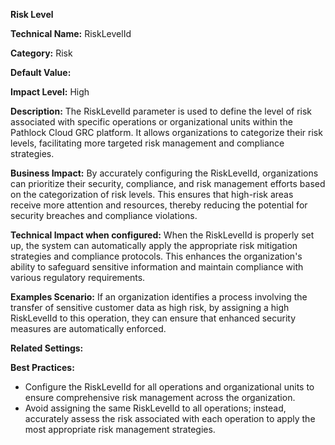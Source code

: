 **Risk Level**

**Technical Name:** RiskLevelId

**Category:** Risk

**Default Value:**

**Impact Level:** High

**Description:**
The RiskLevelId parameter is used to define the level of risk associated with specific operations or organizational units within the Pathlock Cloud GRC platform. It allows organizations to categorize their risk levels, facilitating more targeted risk management and compliance strategies.

**Business Impact:**
By accurately configuring the RiskLevelId, organizations can prioritize their security, compliance, and risk management efforts based on the categorization of risk levels. This ensures that high-risk areas receive more attention and resources, thereby reducing the potential for security breaches and compliance violations.

**Technical Impact when configured:**
When the RiskLevelId is properly set up, the system can automatically apply the appropriate risk mitigation strategies and compliance protocols. This enhances the organization's ability to safeguard sensitive information and maintain compliance with various regulatory requirements.

**Examples Scenario:**
If an organization identifies a process involving the transfer of sensitive customer data as high risk, by assigning a high RiskLevelId to this operation, they can ensure that enhanced security measures are automatically enforced.

**Related Settings:** 

**Best Practices:** 
- Configure the RiskLevelId for all operations and organizational units to ensure comprehensive risk management across the organization.
- Avoid assigning the same RiskLevelId to all operations; instead, accurately assess the risk associated with each operation to apply the most appropriate risk management strategies.
